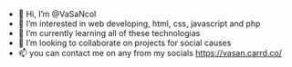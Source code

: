 - 👋 Hi, I’m @VaSaNcol
- 👀 I’m interested in web developing, html, css, javascript and php
- 🌱 I’m currently learning all of these technologias
- 💞️ I’m looking to collaborate on projects for social causes
- 📫 you can contact me on any from my socials https://vasan.carrd.co/

<!---
VaSaNcol/VaSaNcol is a ✨ special ✨ repository because its `README.md` (this file) appears on your GitHub profile.
You can click the Preview link to take a look at your changes.
--->
